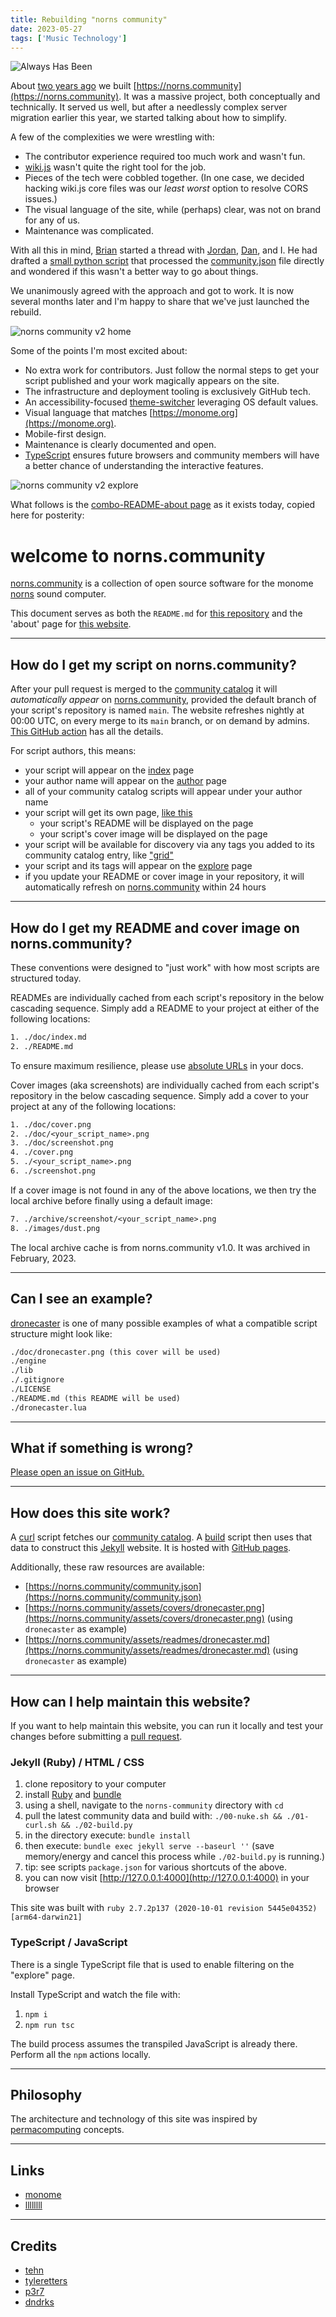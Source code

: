 ```yaml
---
title: Rebuilding "norns community"
date: 2023-05-27
tags: ['Music Technology']
---
```


![Always Has Been](/rm_ation/images/community-json.jpg)

About [two years ago](/2021/04/09/building-norns-community) we built [https://norns.community](https://norns.community). It was a massive project, both conceptually and technically. It served us well, but after a needlessly complex server migration earlier this year, we started talking about how to simplify.<!--x-->

A few of the complexities we were wrestling with:

- The contributor experience required too much work and wasn't fun.
- [wiki.js](https://js.wiki/) wasn't quite the right tool for the job.
- Pieces of the tech were cobbled together. (In one case, we decided hacking wiki.js core files was our _least worst_ option to resolve CORS issues.)
- The visual language of the site, while (perhaps) clear, was not on brand for any of us.
- Maintenance was complicated.

With all this in mind, [Brian](https://nnnnnnnn.co) started a thread with [Jordan](https://www.eigenbahn.com/), [Dan](https://dndrks.bandcamp.com/), and I. He had drafted a [small python script](https://github.com/monome-community/norns-community/blob/768d47633000cfa6eaed3289fa4f4e8d817615ab/process.py) that processed the [community.json](https://github.com/monome/norns-community/blob/main/community.json) file directly and wondered if this wasn't a better way to go about things.

We unanimously agreed with the approach and got to work. It is now several months later and I'm happy to share that we've just launched the rebuild.

![norns community v2 home](/rm_ation/images/norns-community-v2.png)

Some of the points I'm most excited about:

- No extra work for contributors. Just follow the normal steps to get your script published and your work magically appears on the site.
- The infrastructure and deployment tooling is exclusively GitHub tech.
- An accessibility-focused [theme-switcher](https://github.com/monome-community/norns-community/commit/af11f3c9047bff7096821638d4a18b1ddc97d169) leveraging OS default values.
- Visual language that matches [https://monome.org](https://monome.org).
- Mobile-first design.
- Maintenance is clearly documented and open.
- [TypeScript](https://github.com/monome-community/norns-community/blob/main/assets/javascript/script.ts) ensures future browsers and community members will have a better chance of understanding the interactive features.

![norns community v2 explore](/rm_ation/images/norns-community-v2-explore.png)

What follows is the [combo-README-about page](https://norns.community/about) as it exists today, copied here for posterity:

# welcome to norns.community

[norns.community](https://norns.community) is a collection of open source software for the monome [norns](https://monome.org/docs/norns) sound computer.

This document serves as both the `README.md` for [this repository](https://github.com/monome-community/norns-community) and the 'about' page for [this website](https://norns.community/about).

---

## How do I get my script on norns.community?

After your pull request is merged to the [community catalog](https://github.com/monome/norns-community) it will _automatically appear_ on [norns.community](https://norns.community), provided the default branch of your script's repository is named `main`. The website refreshes nightly at 00:00 UTC, on every merge to its `main` branch, or on demand by admins. [This GitHub action](https://github.com/monome-community/norns-community/actions/workflows/build.yml) has all the details.

For script authors, this means:

- your script will appear on the [index](https://norns.community) page
- your author name will appear on the [author](https://norns.community/author) page
- all of your community catalog scripts will appear under your author name
- your script will get its own page, [like this](https://norns.community/3d)
  - your script's README will be displayed on the page
  - your script's cover image will be displayed on the page
- your script will be available for discovery via any tags you added to its community catalog entry, like ["grid"](https://norns.community/tag/grid)
- your script and its tags will appear on the [explore](https://norns.community/explore) page
- if you update your README or cover image in your repository, it will automatically refresh on [norns.community](https://norns.community) within 24 hours

---

## How do I get my README and cover image on norns.community?

These conventions were designed to "just work" with how most scripts are structured today.

READMEs are individually cached from each script's repository in the below cascading sequence. Simply add a README to your project at either of the following locations:

```txt
1. ./doc/index.md
2. ./README.md
```

To ensure maximum resilience, please use [absolute URLs](https://en.wikipedia.org/wiki/HTTP_location) in your docs.

Cover images (aka screenshots) are individually cached from each script's repository in the below cascading sequence. Simply add a cover to your project at any of the following locations:

```txt
1. ./doc/cover.png
2. ./doc/<your_script_name>.png
3. ./doc/screenshot.png
4. ./cover.png
5. ./<your_script_name>.png
6. ./screenshot.png
```

If a cover image is not found in any of the above locations, we then try the local archive before finally using a default image:

```txt
7. ./archive/screenshot/<your_script_name>.png
8. ./images/dust.png
```

The local archive cache is from norns.community v1.0. It was archived in February, 2023.

---

## Can I see an example?

[dronecaster](https://github.com/northern-information/dronecaster) is one of many possible examples of what a compatible script structure might look like:

```txt
./doc/dronecaster.png (this cover will be used)
./engine
./lib
./.gitignore
./LICENSE
./README.md (this README will be used)
./dronecaster.lua
```

---

## What if something is wrong?

[Please open an issue on GitHub.](https://github.com/monome-community/norns-community/issues)

---

## How does this site work?

A [curl](https://github.com/monome-community/norns-community/blob/main/01-curl.sh) script fetches our [community catalog](https://github.com/monome/norns-community). A [build](https://github.com/monome-community/norns-community/blob/main/02-build.py) script then uses that data to construct this [Jekyll](https://jekyllrb.com) website. It is hosted with [GitHub pages](https://pages.github.com).

Additionally, these raw resources are available:

- [https://norns.community/community.json](https://norns.community/community.json)
- [https://norns.community/assets/covers/dronecaster.png](https://norns.community/assets/covers/dronecaster.png) (using `dronecaster` as example)
- [https://norns.community/assets/readmes/dronecaster.md](https://norns.community/assets/readmes/dronecaster.md) (using `dronecaster` as example)

---

## How can I help maintain this website?

If you want to help maintain this website, you can run it locally and test your changes before submitting a [pull request](https://github.com/monome-community/norns-community/pulls).

### Jekyll (Ruby) / HTML / CSS

1. clone repository to your computer
2. install [Ruby](https://www.ruby-lang.org/en/) and [bundle](https://bundler.io/)
3. using a shell, navigate to the `norns-community` directory with `cd`
4. pull the latest community data and build with: `./00-nuke.sh && ./01-curl.sh && ./02-build.py`
5. in the directory execute: `bundle install`
6. then execute: `bundle exec jekyll serve --baseurl ''` (save memory/energy and cancel this process while `./02-build.py` is running.)
7. tip: see scripts `package.json` for various shortcuts of the above.
8. you can now visit [http://127.0.0.1:4000](http://127.0.0.1:4000) in your browser

This site was built with `ruby 2.7.2p137 (2020-10-01 revision 5445e04352) [arm64-darwin21]`

### TypeScript / JavaScript

There is a single TypeScript file that is used to enable filtering on the "explore" page.

Install TypeScript and watch the file with:

1. `npm i`
2. `npm run tsc`

The build process assumes the transpiled JavaScript is already there. Perform all the `npm` actions locally.

---

## Philosophy

The architecture and technology of this site was inspired by [permacomputing](https://permacomputing.net/) concepts.

---

## Links

- [monome](https://monome.org)
- [llllllll](https://llllllll.co)

---

## Credits

- [tehn](https://github.com/tehn)
- [tyleretters](https://github.com/tyleretters)
- [p3r7](https://github.com/p3r7)
- [dndrks](https://github.com/dndrks)
